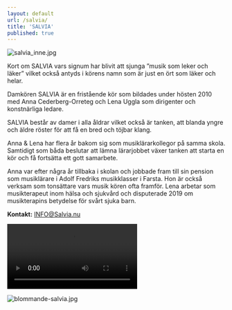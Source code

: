 ```yaml
---
layout: default
url: /salvia/
title: 'SALVIA'
published: true
---
```


![salvia_inne.jpg](/images/salvia_inne.jpg)

Kort om SALVIA vars signum har blivit att sjunga ”musik som leker och läker” vilket också antyds i körens namn som är just en ört som läker och helar.

Damkören SALVIA är en fristående kör som bildades under hösten 2010 med Anna Cederberg-Orreteg och Lena Uggla som dirigenter och konstnärliga ledare.

SALVIA består av damer i alla åldrar vilket också är tanken, att blanda yngre och äldre röster för att få en bred och töjbar klang.

Anna & Lena har flera år bakom sig som musiklärarkollegor på samma skola. Samtidigt som båda beslutar att lämna lärarjobbet växer tanken att starta en kör och få fortsätta ett gott samarbete.

Anna var efter några år tillbaka i skolan och jobbade fram till sin pension som musiklärare i Adolf Fredriks musikklasser i Farsta.
Hon är också verksam som tonsättare vars musik kören ofta framför.
Lena arbetar som musikterapeut inom hälsa och sjukvård och disputerade 2019 om musikterapins betydelse för svårt sjuka barn.

**Kontakt:** [INFO@Salvia.nu](mailto:INFO@Salvia.nu)

<video controls class="fyr_video">
    <source src="/files/lyssna/10-ar-med-Salvia.m4v"
            type="video/mp4">
    Sorry, your browser doesn't support embedded videos.
</video>

![blommande-salvia.jpg](/images/blommande-salvia.jpg)
